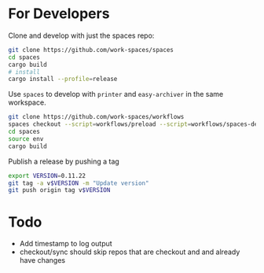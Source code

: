 # For Developers

Clone and develop with just the spaces repo:

```sh
git clone https://github.com/work-spaces/spaces
cd spaces
cargo build
# install
cargo install --profile=release
```

Use `spaces` to develop with `printer` and `easy-archiver` in the same workspace.

```sh
git clone https://github.com/work-spaces/workflows
spaces checkout --script=workflows/preload --script=workflows/spaces-develop --name=spaces-updates
cd spaces
source env
cargo build
```

Publish a release by pushing a tag

```sh
export VERSION=0.11.22
git tag -a v$VERSION -m "Update version"
git push origin tag v$VERSION
```

# Todo

- Add timestamp to log output
- checkout/sync should skip repos that are checkout and and already have changes
